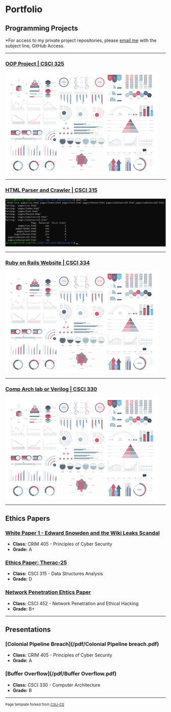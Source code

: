 Portfolio
=========

Programming Projects
--------------------

*For access to my private project repositories, please [email me](mailto:example@csustudent.net?subject=GitHub%20Access) with the subject line, GitHub Access.

---
### [OOP Project | CSCI 325](/project1.md)

![Project 1 Thumbnail Name](images/dummy_thumbnail.jpg)

---
### [HTML Parser and Crawler | CSCI 315](/project2.md)

![Project 2 Thumbnail Name](images/Project-2-exe.png)

---
### [Ruby on Rails Website | CSCI 334](/project3.md)

![Project 3 Thumbnail Name](images/dummy_thumbnail.jpg)

---
### [Comp Arch lab or Verilog | CSCI 330](/project4.md)

![Project 4 Thumbnail Name](images/dummy_thumbnail.jpg)

---

Ethics Papers
-------------

### [White Paper 1 - Edward Snowden and the Wiki Leaks Scandal](/pdf/White_Paper_1_Edward_Snowden.pdf)

-   **Class:** CRIM 405 - Principles of Cyber Security
-   **Grade:** A

### [Ethics Paper: Therac-25](/pdf/Ethics_Paper.pdf)

-   **Class:** CSCI 315 - Data Structures Analysis
-   **Grade:** D

### [Network Penetration Ehtics Paper](/pdf/Network_Pen_Ethics_Paper.pdf)

-   **Class:** CSCI 452 - Network Penetration and Ethical Hacking
-   **Grade:** B+

---

Presentations
-------------

### [Colonial Pipeline Breach](/pdf/Colonial Pipeline breach.pdf)

- **Class:** CRIM 405 - Principles of Cyber Security
- **Grade:** A


### [Buffer Overflow](/pdf/Buffer Overflow.pdf)

- **Class:** CSCI 330 - Computer Architecture
- **Grade:** B

---

<p style="font-size:11px">Page template forked from <a href="https://github.com/csu-cs/csci-portfolio">CSU-CS</a></p>
<!-- Remove above link if you don't want to attributive -->
